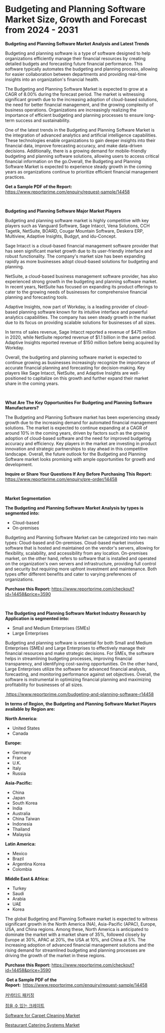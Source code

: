 <p><h1>Budgeting and Planning Software Market Size, Growth and Forecast from 2024 - 2031</h1></p><p><strong>Budgeting and Planning Software Market Analysis and Latest Trends</strong></p>
<p><p>Budgeting and planning software is a type of software designed to help organizations efficiently manage their financial resources by creating detailed budgets and forecasting future financial performance. This software typically automates the budgeting and planning process, allowing for easier collaboration between departments and providing real-time insights into an organization's financial health.</p><p>The Budgeting and Planning Software Market is expected to grow at a CAGR of 8.00% during the forecast period. The market is witnessing significant growth due to the increasing adoption of cloud-based solutions, the need for better financial management, and the growing complexity of business operations. Organizations are increasingly realizing the importance of efficient budgeting and planning processes to ensure long-term success and sustainability.</p><p>One of the latest trends in the Budgeting and Planning Software Market is the integration of advanced analytics and artificial intelligence capabilities. These technologies enable organizations to gain deeper insights into their financial data, improve forecasting accuracy, and make data-driven decisions. Additionally, there is a growing demand for mobile-friendly budgeting and planning software solutions, allowing users to access critical financial information on the go.Overall, the Budgeting and Planning Software Market is expected to experience steady growth in the coming years as organizations continue to prioritize efficient financial management practices.</p></p>
<p><strong>Get a Sample PDF of the Report:&nbsp;</strong> <a href="https://www.reportprime.com/enquiry/request-sample/14458">https://www.reportprime.com/enquiry/request-sample/14458</a></p>
<p>&nbsp;</p>
<p><strong>Budgeting and Planning Software Major Market Players</strong></p>
<p><p>Budgeting and planning software market is highly competitive with key players such as Vanguard Software, Sage Intacct, Vena Solutions, CCH Tagetik, NetSuite, BOARD, Cougar Mountain Software, Deskera ERP, Multiview, Adaptive Insights, Budgyt, and idu-Concept. </p><p>Sage Intacct is a cloud-based financial management software provider that has seen significant market growth due to its user-friendly interface and robust functionality. The company's market size has been expanding rapidly as more businesses adopt cloud-based solutions for budgeting and planning.</p><p>NetSuite, a cloud-based business management software provider, has also experienced strong growth in the budgeting and planning software market. In recent years, NetSuite has focused on expanding its product offerings to cater to the growing needs of businesses for comprehensive financial planning and forecasting tools.</p><p>Adaptive Insights, now part of Workday, is a leading provider of cloud-based planning software known for its intuitive interface and powerful analytics capabilities. The company has seen steady growth in the market due to its focus on providing scalable solutions for businesses of all sizes.</p><p>In terms of sales revenue, Sage Intacct reported a revenue of $475 million in 2020, while NetSuite reported revenue of $1.1 billion in the same period. Adaptive Insights reported revenue of $150 million before being acquired by Workday.</p><p>Overall, the budgeting and planning software market is expected to continue growing as businesses increasingly recognize the importance of accurate financial planning and forecasting for decision-making. Key players like Sage Intacct, NetSuite, and Adaptive Insights are well-positioned to capitalize on this growth and further expand their market share in the coming years.</p></p>
<p>&nbsp;</p>
<p><strong>What Are The Key Opportunities For Budgeting and Planning Software Manufacturers?</strong></p>
<p><p>The Budgeting and Planning Software market has been experiencing steady growth due to the increasing demand for automated financial management solutions. The market is expected to continue expanding at a CAGR of around 10% in the coming years, driven by factors such as the growing adoption of cloud-based software and the need for improved budgeting accuracy and efficiency. Key players in the market are investing in product innovation and strategic partnerships to stay ahead in this competitive landscape. Overall, the future outlook for the Budgeting and Planning Software market looks promising with ample opportunities for growth and development.</p></p>
<p><strong>Inquire or Share Your Questions If Any Before Purchasing This Report:</strong> <a href="https://www.reportprime.com/enquiry/pre-order/14458">https://www.reportprime.com/enquiry/pre-order/14458</a></p>
<p>&nbsp;</p>
<p><strong>Market Segmentation</strong></p>
<p><strong>The Budgeting and Planning Software Market Analysis by types is segmented into:</strong></p>
<p><ul><li>Cloud-based</li><li>On-premises</li></ul></p>
<p><p>Budgeting and Planning Software Market can be categorized into two main types: Cloud-based and On-premises. Cloud-based market involves software that is hosted and maintained on the vendor's servers, allowing for flexibility, scalability, and accessibility from any location. On-premises market, on the other hand, refers to software that is installed and operated on the organization's own servers and infrastructure, providing full control and security but requiring more upfront investment and maintenance. Both types offer different benefits and cater to varying preferences of organizations.</p></p>
<p><strong>Purchase this Report:&nbsp;</strong><a href="https://www.reportprime.com/checkout?id=14458&price=3590">https://www.reportprime.com/checkout?id=14458&price=3590</a></p>
<p>&nbsp;</p>
<p><strong>The Budgeting and Planning Software Market Industry Research by Application is segmented into:</strong></p>
<p><ul><li>Small and Medium Enterprises (SMEs)</li><li>Large Enterprises</li></ul></p>
<p><p>Budgeting and planning software is essential for both Small and Medium Enterprises (SMEs) and Large Enterprises to effectively manage their financial resources and make strategic decisions. For SMEs, the software helps in streamlining budgeting processes, improving financial transparency, and identifying cost-saving opportunities. On the other hand, Large Enterprises utilize the software for advanced financial analysis, forecasting, and monitoring performance against set objectives. Overall, the software is instrumental in optimizing financial planning and maximizing profitability for businesses of all sizes.</p></p>
<p><a href="https://www.reportprime.com/budgeting-and-planning-software-r14458">&nbsp;https://www.reportprime.com/budgeting-and-planning-software-r14458</a></p>
<p><strong>In terms of Region, the Budgeting and Planning Software Market Players available by Region are:</strong></p>
<p>
    <p> <strong> North America: </strong>
        <ul>
            <li>United States</li>
            <li>Canada</li>
        </ul>
        </p> 
    <p> <strong> Europe: </strong>
        <ul>
            <li>Germany</li>
            <li>France</li>
            <li>U.K.</li>
            <li>Italy</li>
            <li>Russia</li>
        </ul>
        </p> 
    <p> <strong> Asia-Pacific: </strong>
        <ul>
            <li>China</li>
            <li>Japan</li>
            <li>South Korea</li>
            <li>India</li>
            <li>Australia</li>
            <li>China Taiwan</li>
            <li>Indonesia</li>
            <li>Thailand</li>
            <li>Malaysia</li>
        </ul>
        </p> 
    <p> <strong> Latin America: </strong>
        <ul>
            <li>Mexico</li>
            <li>Brazil</li>
            <li>Argentina Korea</li>
            <li>Colombia</li>
        </ul>
        </p> 
    <p> <strong> Middle East & Africa: </strong>
        <ul>
            <li>Turkey</li>
            <li>Saudi</li>
            <li>Arabia</li>
            <li>UAE</li>
            <li>Korea</li>
        </ul>
    </p>
    </p>
<p><p>The global Budgeting and Planning Software market is expected to witness significant growth in the North America (NA), Asia-Pacific (APAC), Europe, USA, and China regions. Among these, North America is anticipated to dominate the market with a market share of 35%, followed closely by Europe at 30%, APAC at 20%, the USA at 10%, and China at 5%. The increasing adoption of advanced financial management solutions and the rising demand for streamlined budgeting and planning processes are driving the growth of the market in these regions.</p></p>
<p><strong>Purchase this Report: </strong><a href="https://www.reportprime.com/checkout?id=14458&price=3590">https://www.reportprime.com/checkout?id=14458&price=3590</a></p>
<p>&nbsp;<strong>Get a Sample PDF of the Report:&nbsp;&nbsp;</strong><a href="https://www.reportprime.com/enquiry/request-sample/14458">https://www.reportprime.com/enquiry/request-sample/14458</a></p>
<p><strong></strong></p>
<p><p><a href="https://github.com/valroy852/Market-Research-Report-List-1/blob/main/342817275373.md">커넥티드 패키징</a></p><p><a href="https://github.com/royErdmtyan906778/Market-Research-Report-List-1/blob/main/606223175372.md">접을 수 있는 크레이트</a></p><p><a href="https://github.com/wusalecollins540tpqoz/Market-Research-Report-List-2/blob/main/software-for-carpet-cleaning-market.md">Software for Carpet Cleaning Market</a></p><p><a href="https://github.com/kathiaseamanalvaradovlprc2h/Market-Research-Report-List-2/blob/main/restaurant-catering-systems-market.md">Restaurant Catering Systems Market</a></p></p>